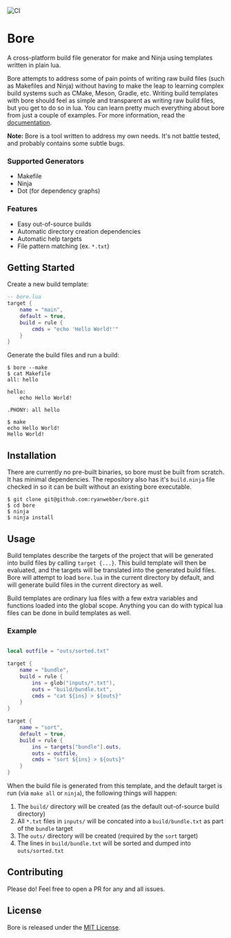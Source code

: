 ![CI](https://github.com/ryanwebber/bore/workflows/CI/badge.svg)
# Bore
A cross-platform build file generator for make and Ninja using templates written in plain lua.

Bore attempts to address some of pain points of writing raw build files (such as Makefiles and Ninja) without having to make the leap to learning complex build systems such as CMake, Meson, Gradle, etc. Writing build templates with bore should feel as simple and transparent as writing raw build files, but you get to do so in lua. You can learn pretty much everything about bore from just a couple of examples. For more information, read the [documentation](https://ryanwebber.github.io/bore/).

__Note:__ Bore is a tool written to address my own needs. It's not battle tested, and probably contains some subtle bugs.

### Supported Generators

 * Makefile
 * Ninja
 * Dot (for dependency graphs)


### Features

 * Easy out-of-source builds
 * Automatic directory creation dependencies
 * Automatic help targets
 * File pattern matching (ex. `*.txt`)


## Getting Started
Create a new build template:

```lua
-- bore.lua
target {
	name = "main",
	default = true,
	build = rule {
		cmds = "echo 'Hello World!'"
	}
}
```

Generate the build files and run a build:

```
$ bore --make
$ cat Makefile
all: hello

hello:
	echo Hello World!

.PHONY: all hello

$ make
echo Hello World!
Hello World!
```


## Installation
There are currently no pre-built binaries, so bore must be built from scratch. It has minimal dependencies. The repository also has it's `build.ninja` file checked in so it can be built without an existing bore executable.

```
$ git clone git@github.com:ryanwebber/bore.git
$ cd bore
$ ninja
$ ninja install
```


## Usage
Build templates describe the targets of the project that will be generated into build files by calling `target {...}`. This build template will then be evaluated, and the targets will be translated into the generated build files. Bore will attempt to load `bore.lua` in the current directory by default, and will generate build files in the current directory as well.

Build templates are ordinary lua files with a few extra variables and functions loaded into the global scope. Anything you can do with typical lua files can be done in build templates as well.


### Example
```lua

local outfile = "outs/sorted.txt"

target {
	name = "bundle",
	build = rule {
		ins = glob("inputs/*.txt"),
		outs = "build/bundle.txt",
		cmds = "cat ${ins} > ${outs}"
	}
}

target {
	name = "sort",
	default = true,
	build = rule {
		ins = targets["bundle"].outs,
		outs = outfile,
		cmds = "sort ${ins} > ${outs}"
	}
}
```

When the build file is generated from this template, and the default target is run (via `make all` or `ninja`), the following things will happen:
 
 1. The `build/` directory will be created (as the default out-of-source build directory)
 2. All `*.txt` files in `inputs/` will be concated into a `build/bundle.txt` as part of the `bundle` target
 3. The `outs/` directory will be created (required by the `sort` target)
 4. The lines in `build/bundle.txt` will be sorted and dumped into `outs/sorted.txt`

## Contributing
Please do! Feel free to open a PR for any and all issues.

## License
Bore is released under the [MIT License](https://opensource.org/licenses/MIT).
